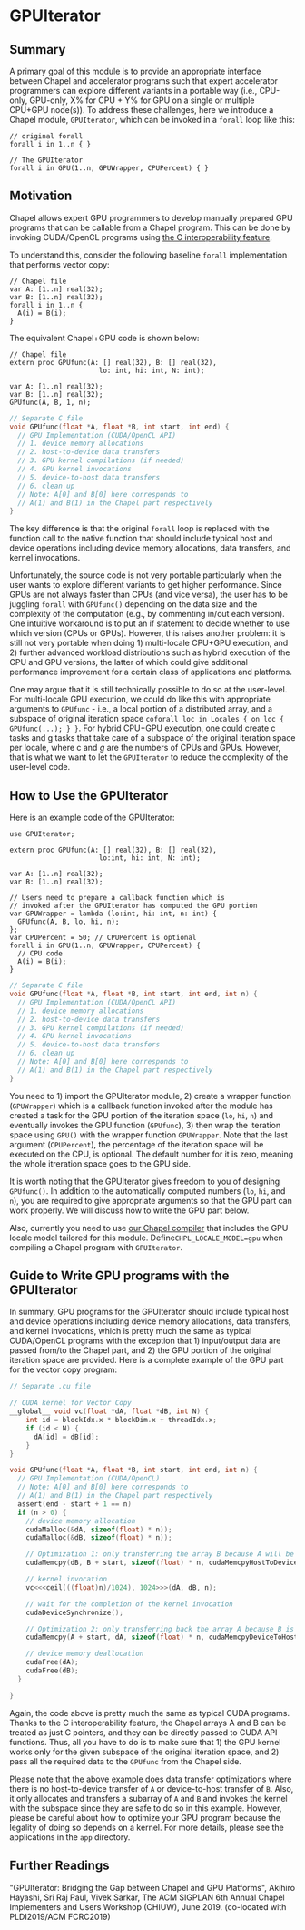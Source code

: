 # GPUIterator

## Summary
A primary goal of this module is to provide an appropriate interface between Chapel and accelerator programs such that expert accelerator programmers can explore different variants in a portable way (i.e., CPU-only, GPU-only, X% for CPU + Y% for GPU on a single or multiple CPU+GPU node(s)). To address these challenges, here we introduce a Chapel module, ```GPUIterator```, which can be invoked in a ```forall``` loop like this:
```chapel
// original forall
forall i in 1..n { }

// The GPUIterator
forall i in GPU(1..n, GPUWrapper, CPUPercent) { }
```

## Motivation
Chapel allows expert GPU programmers to develop manually prepared GPU programs that can be callable from a Chapel program. This can be done by invoking CUDA/OpenCL programs using [the C interoperability feature](https://chapel-lang.org/docs/master/technotes/extern.html).

To understand this, consider the following baseline ```forall``` implementation that performs vector copy:
```chapel
// Chapel file
var A: [1..n] real(32);
var B: [1..n] real(32);
forall i in 1..n {
  A(i) = B(i);
}
```

The equivalent Chapel+GPU code is shown below:
```chapel
// Chapel file
extern proc GPUfunc(A: [] real(32), B: [] real(32),
                      lo: int, hi: int, N: int);

var A: [1..n] real(32);
var B: [1..n] real(32);
GPUfunc(A, B, 1, n);
```

```c
// Separate C file
void GPUfunc(float *A, float *B, int start, int end) {
  // GPU Implementation (CUDA/OpenCL API)
  // 1. device memory allocations
  // 2. host-to-device data transfers
  // 3. GPU kernel compilations (if needed)
  // 4. GPU kernel invocations
  // 5. device-to-host data transfers
  // 6. clean up
  // Note: A[0] and B[0] here corresponds to
  // A(1) and B(1) in the Chapel part respectively
}
```

The key difference is that the original ```forall``` loop is replaced with the function call to the native function that should include typical host and device operations including device memory allocations, data transfers, and kernel invocations.

Unfortunately, the source code is not very portable particularly when the user wants to explore different variants to get higher performance. Since GPUs are not always faster than CPUs (and vice versa), the user has to be juggling ```forall``` with ```GPUfunc()``` depending on the data size and the complexity of the computation (e.g., by commenting in/out each version). One intuitive workaround is to put an if statement to decide whether to use which version (CPUs or GPUs). However, this raises another problem: it is still not very portable when doing 1) multi-locale CPU+GPU execution, and 2) further advanced workload distributions such as hybrid execution of the CPU and GPU versions, the latter of which could give additional performance improvement for a certain class of applications and platforms.

One may argue that it is still technically possible to do so at the user-level. For multi-locale GPU execution, we could do like this with appropriate arguments to ```GPUfunc``` - i.e., a local portion of a distributed array, and a subspace of original iteration space ```coforall loc in Locales { on loc { GPUfunc(...); } }```. For hybrid CPU+GPU execution, one could create c tasks and g tasks that take care of a subspace of the original iteration space per locale, where c and $g$ are the numbers of CPUs and GPUs. However, that is what we want to let the ```GPUIterator``` to reduce the complexity of the user-level code.

## How to Use the GPUIterator
Here is an example code of the GPUIterator:

```chapel
use GPUIterator;

extern proc GPUfunc(A: [] real(32), B: [] real(32),
                      lo:int, hi: int, N: int);

var A: [1..n] real(32);
var B: [1..n] real(32);

// Users need to prepare a callback function which is
// invoked after the GPUIterator has computed the GPU portion
var GPUWrapper = lambda (lo:int, hi: int, n: int) {
  GPUfunc(A, B, lo, hi, n);
};
var CPUPercent = 50; // CPUPercent is optional
forall i in GPU(1..n, GPUWrapper, CPUPercent) {
  // CPU code
  A(i) = B(i);
}
```

```c
// Separate C file
void GPUfunc(float *A, float *B, int start, int end, int n) {
  // GPU Implementation (CUDA/OpenCL API)
  // 1. device memory allocations
  // 2. host-to-device data transfers
  // 3. GPU kernel compilations (if needed)
  // 4. GPU kernel invocations
  // 5. device-to-host data transfers
  // 6. clean up
  // Note: A[0] and B[0] here corresponds to
  // A(1) and B(1) in the Chapel part respectively
}
```

You need to 1) import the GPUIterator module, 2) create a wrapper function (```GPUWrapper```) which is a callback function invoked after the module has created a task for the GPU portion of the iteration space (```lo```, ```hi```, ```n```) and eventually invokes the GPU function (```GPUfunc```), 3) then wrap the iteration space using ```GPU()``` with the wrapper function ```GPUWrapper```. Note that the last argument (```CPUPercent```), the percentage of the iteration space will be executed on the CPU, is optional. The default number for it is zero, meaning the whole itreration space goes to the GPU side.

It is worth noting that the GPUIterator gives freedom to you of designing ```GPUfunc()```. In addition to the automatically computed numbers (```lo```, ```hi```, and ```n```), you are required to give appropriate arguments so that the GPU part can work properly. We will discuss how to write the GPU part below.

Also, currently you need to use [our Chapel compiler](https://github.com/ahayashi/chapel/tree/gpu-iterator) that includes the GPU locale model tailored for this module. Define```CHPL_LOCALE_MODEL=gpu``` when compiling a Chapel program with ```GPUIterator```.

## Guide to Write GPU programs with the GPUIterator
In summary, GPU programs for the GPUIterator should include typical host and device operations including device memory allocations, data transfers, and kernel invocations, which is pretty much the same as typical CUDA/OpenCL programs with the exception that 1) input/output data are passed from/to the Chapel part, and 2) the GPU portion of the original iteration space are provided. Here is a complete example of the GPU part for the vector copy program:

```c
// Separate .cu file

// CUDA kernel for Vector Copy
__global__ void vc(float *dA, float *dB, int N) {
    int id = blockIdx.x * blockDim.x + threadIdx.x;
    if (id < N) {
	  dA[id] = dB[id];
    }
}

void GPUfunc(float *A, float *B, int start, int end, int n) {
  // GPU Implementation (CUDA/OpenCL)
  // Note: A[0] and B[0] here corresponds to
  // A(1) and B(1) in the Chapel part respectively
  assert(end - start + 1 == n)
  if (n > 0) {
    // device memory allocation
    cudaMalloc(&dA, sizeof(float) * n));
    cudaMalloc(&dB, sizeof(float) * n));

    // Optimization 1: only transferring the array B because A will be updated on the device
    cudaMemcpy(dB, B + start, sizeof(float) * n, cudaMemcpyHostToDevice);

    // kernel invocation
    vc<<<ceil(((float)n)/1024), 1024>>>(dA, dB, n);

    // wait for the completion of the kernel invocation
    cudaDeviceSynchronize();

    // Optimization 2: only transferring back the array A because B is not updated on the device
    cudaMemcpy(A + start, dA, sizeof(float) * n, cudaMemcpyDeviceToHost));

    // device memory deallocation
    cudaFree(dA);
    cudaFree(dB);
  }

}
```

Again, the code above is pretty much the same as typical CUDA programs. Thanks to the C interoperability feature, the Chapel arrays A and B can be treated as just C pointers, and they can be directly passed to CUDA API functions. Thus, all you have to do is to make sure that 1) the GPU kernel works only for the given subspace of the original iteration space, and 2) pass all the required data to the ```GPUfunc``` from the Chapel side.

Please note that the above example does data transfer optimizations where there is no host-to-device transfer of  ```A``` or device-to-host transfer of ```B```. Also, it only allocates and transfers a subarray of ```A``` and ```B``` and invokes the kernel with the subspace since they are safe to do so in this example. However, please be careful about how to optimize your GPU program because the legality of doing so depends on a kernel. For more details, please see the applications in the ```app``` directory.

## Further Readings
"GPUIterator: Bridging the Gap between Chapel and GPU Platforms", Akihiro Hayashi, Sri Raj Paul, Vivek Sarkar, The ACM SIGPLAN 6th Annual Chapel Implementers and Users Workshop (CHIUW), June 2019. (co-located with PLDI2019/ACM FCRC2019)